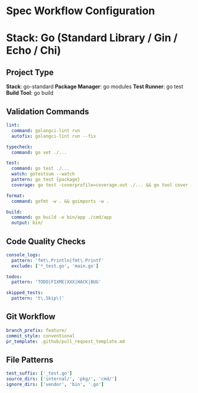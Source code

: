 # Spec Workflow Configuration
# Stack: Go (Standard Library / Gin / Echo / Chi)

## Project Type
**Stack**: go-standard
**Package Manager**: go modules
**Test Runner**: go test
**Build Tool**: go build

## Validation Commands
```yaml
lint:
  command: golangci-lint run
  autofix: golangci-lint run --fix

typecheck:
  command: go vet ./...

test:
  command: go test ./...
  watch: gotestsum --watch
  pattern: go test {package}
  coverage: go test -coverprofile=coverage.out ./... && go tool cover -html=coverage.out

format:
  command: gofmt -w . && goimports -w .

build:
  command: go build -o bin/app ./cmd/app
  output: bin/
```

## Code Quality Checks
```yaml
console_logs:
  pattern: 'fmt\.Println|fmt\.Printf'
  exclude: ['*_test.go', 'main.go']

todos:
  pattern: 'TODO|FIXME|XXX|HACK|BUG'

skipped_tests:
  pattern: 't\.Skip\('
```

## Git Workflow
```yaml
branch_prefix: feature/
commit_style: conventional
pr_template: .github/pull_request_template.md
```

## File Patterns
```yaml
test_suffix: ['_test.go']
source_dirs: ['internal/', 'pkg/', 'cmd/']
ignore_dirs: ['vendor', 'bin', '.go']
```

